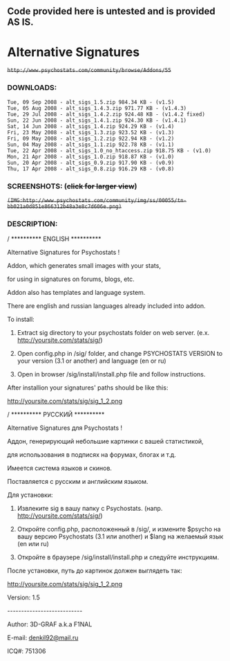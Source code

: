 **Code provided here is untested and is provided AS IS.**
------------------------------

# Alternative Signatures
~~```http://www.psychostats.com/community/browse/Addons/55```~~

### DOWNLOADS:
```
Tue, 09 Sep 2008 - alt_sigs_1.5.zip 984.34 KB - (v1.5)
Tue, 05 Aug 2008 - alt_sigs_1.4.3.zip 971.77 KB - (v1.4.3)
Tue, 29 Jul 2008 - alt_sigs_1.4.2.zip 924.48 KB - (v1.4.2 fixed)
Sun, 22 Jun 2008 - alt_sigs_1.4.1.zip 924.30 KB - (v1.4.1)
Sat, 14 Jun 2008 - alt_sigs_1.4.zip 924.29 KB - (v1.4)
Fri, 23 May 2008 - alt_sigs_1.3.zip 923.52 KB - (v1.3)
Fri, 09 May 2008 - alt_sigs_1.2.zip 922.94 KB - (v1.2)
Sun, 04 May 2008 - alt_sigs_1.1.zip 922.78 KB - (v1.1)
Tue, 22 Apr 2008 - alt_sigs_1.0_no_htaccess.zip 918.75 KB - (v1.0)
Mon, 21 Apr 2008 - alt_sigs_1.0.zip 918.87 KB - (v1.0)
Sun, 20 Apr 2008 - alt_sigs_0.9.zip 917.90 KB - (v0.9)
Thu, 17 Apr 2008 - alt_sigs_0.8.zip 916.29 KB - (v0.8)
```
### SCREENSHOTS: (~~click for larger view~~)

~~```(IMG:http://www.psychostats.com/community/img/ss/00055/tn-bb021a0d851e866312b48a3e8c7d606e.png)```~~




### DESCRIPTION:

/ ********** ENGLISH **********



Alternative Signatures for Psychostats !



Addon, which generates small images with your stats,

for using in signatures on forums, blogs, etc.



Addon also has templates and language system.

There are english and russian languages already included into addon.



To install:

1. Extract sig directory to your psychostats folder on web server. (e.x. http://yoursite.com/stats/sig/)

2. Open config.php in /sig/ folder, and change PSYCHOSTATS VERSION to your version (3.1 or another) and language (en or ru)

3. Open in browser /sig/install/install.php file and follow instructions.





After installion your signatures' paths should be like this:

http://yoursite.com/stats/sig/sig_1_2.png





/ ********** РУССКИЙ **********



Alternative Signatures для Psychostats !



Аддон, генерирующий небольшие картинки с вашей статистикой,

для использования в подписях на форумах, блогах и т.д.



Имеется система языков и скинов.

Поставляется с русским и английским языком.



Для установки:

1. Извлеките sig в вашу папку с Psychostats. (напр. http://yoursite.com/stats/sig/)

2. Откройте config.php, расположенный в /sig/, и измените $psycho на вашу версию Psychostats (3.1 или another) и $lang на желаемый язык (en или ru)

3. Откройте в браузере /sig/install/install.php и следуйте инструкциям.





После установки, путь до картинок должен выглядеть так:

http://yoursite.com/stats/sig/sig_1_2.png





Version: 1.5

\---------------------------

Author: 3D-GRAF a.k.a F1NAL

E-mail: denkil92@mail.ru

ICQ#: 751306
